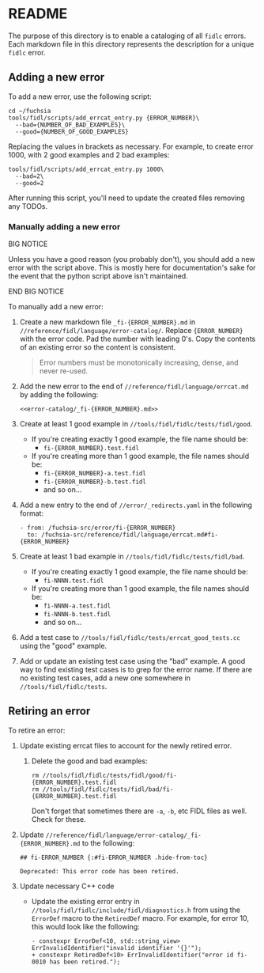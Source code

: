 # README

The purpose of this directory is to enable a cataloging of all `fidlc` errors.
Each markdown file in this directory represents the description for a unique
`fidlc` error.

## Adding a new error

To add a new error, use the following script:

```
cd ~/fuchsia
tools/fidl/scripts/add_errcat_entry.py {ERROR_NUMBER}\
  --bad={NUMBER_OF_BAD_EXAMPLES}\
  --good={NUMBER_OF_GOOD_EXAMPLES}
```

Replacing the values in brackets as necessary. For example, to create error
1000, with 2 good examples and 2 bad examples:

```
tools/fidl/scripts/add_errcat_entry.py 1000\
  --bad=2\
  --good=2
```

After running this script, you'll need to update the created files removing any
TODOs.

### Manually adding a new error

BIG NOTICE

Unless you have a good reason (you probably don't), you should add a new error
with the script above. This is mostly here for documentation's sake for the
event that the python script above isn't maintained.

END BIG NOTICE

To manually add a new error:

1. Create a new markdown file `_fi-{ERROR_NUMBER}.md` in
  `//reference/fidl/language/error-catalog/`. Replace `{ERROR_NUMBER}` with
  the error code. Pad the number with leading 0's. Copy the contents of an
  existing error so the content is consistent.

    > Error numbers must be monotonically increasing, dense, and never re-used.

1. Add the new error to the end of `//reference/fidl/language/errcat.md` by
  adding the following:

    ```
    <<error-catalog/_fi-{ERROR_NUMBER}.md>>
    ```

1. Create at least 1 good example in `//tools/fidl/fidlc/tests/fidl/good`.
    + If you're creating exactly 1 good example, the file name should be:
        + `fi-{ERROR_NUMBER}.test.fidl`
    + If you're creating more than 1 good example, the file names should be:
        + `fi-{ERROR_NUMBER}-a.test.fidl`
        + `fi-{ERROR_NUMBER}-b.test.fidl`
        + and so on...

1. Add a new entry to the end of `//error/_redirects.yaml` in the following format:

    ```
    - from: /fuchsia-src/error/fi-{ERROR_NUMBER}
      to: /fuchsia-src/reference/fidl/language/errcat.md#fi-{ERROR_NUMBER}
    ```

1. Create at least 1 bad example in `//tools/fidl/fidlc/tests/fidl/bad`.
    + If you're creating exactly 1 good example, the file name should be:
        + `fi-NNNN.test.fidl`
    + If you're creating more than 1 good example, the file names should be:
        + `fi-NNNN-a.test.fidl`
        + `fi-NNNN-b.test.fidl`
        + and so on...

1. Add a test case to `//tools/fidl/fidlc/tests/errcat_good_tests.cc` using the
    "good" example.

1. Add or update an existing test case using the "bad" example. A good way to
    find existing test cases is to grep for the error name. If there are no
    existing test cases, add a new one somewhere in `//tools/fidl/fidlc/tests`.

## Retiring an error

To retire an error:

1. Update existing errcat files to account for the newly retired error.
    1. Delete the good and bad examples:

        ```
        rm //tools/fidl/fidlc/tests/fidl/good/fi-{ERROR_NUMBER}.test.fidl
        rm //tools/fidl/fidlc/tests/fidl/bad/fi-{ERROR_NUMBER}.test.fidl
        ```

        Don't forget that sometimes there are `-a`, `-b`, etc FIDL files as
        well.  Check for these.
  1. Update `//reference/fidl/language/error-catalog/_fi-{ERROR_NUMBER}.md`
  to the following:

        ```
        ## fi-ERROR_NUMBER {:#fi-ERROR_NUMBER .hide-from-toc}

        Deprecated: This error code has been retired.
        ```

1. Update necessary C++ code

    + Update the existing error entry in
    `//tools/fidl/fidlc/include/fidl/diagnostics.h` from using the `ErrorDef`
    macro to the `RetiredDef` macro. For example, for error 10, this would look
    like the following:

        ```
        - constexpr ErrorDef<10, std::string_view> ErrInvalidIdentifier("invalid identifier '{}'");
        + constexpr RetiredDef<10> ErrInvalidIdentifier("error id fi-0010 has been retired.");
        ```
